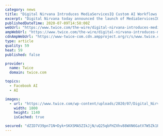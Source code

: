 ```yaml
---
category: news
title: "Digital Nirvana Introduces MediaServicesIQ Custom AI Workflows Portal"
excerpt: "Digital Nirvana today announced the launch of MediaServicesIQ™, a comprehensive suite of cloud-based microservices that leverage advanced AI and machine-learning (ML) capabilities to streamline media production,"
publishedDateTime: 2020-07-09T14:58:00Z
webUrl: "https://www.twice.com/the-wire/digital-nirvana-introduces-mediaservicesiq-custom-ai-workflows-portal"
ampWebUrl: "https://www.twice.com/the-wire/digital-nirvana-introduces-mediaservicesiq-custom-ai-workflows-portal?amp"
cdnAmpWebUrl: "https://www-twice-com.cdn.ampproject.org/c/s/www.twice.com/the-wire/digital-nirvana-introduces-mediaservicesiq-custom-ai-workflows-portal?amp"
type: article
quality: 59
heat: 59
published: false

provider:
  name: Twice
  domain: twice.com

topics:
  - Facebook AI
  - AI

images:
  - url: "https://www.twice.com/wp-content/uploads/2020/07/Digital_Nirvana-MediaServicesIQ.jpg"
    width: 1800
    height: 1140
    isCached: true

secured: "dZID7V39pn71N+Dyk+SKXSMA5ZIkJjN/uQ25qbFHZXhv88WXN6GatV7W5Zk1P6E4jAJCga5Da12/6UMYdzPbcxxF1S5Coj7e1GT+kMnSKXTb8mTr03fHXEYHFi7Pw3e8HpZFh2LOsDpLWYp5FmGBcshbb7BVz/iARaRKm5up52GXcvYvJvpcJZ46vHFHozs1dWxZcD78oE/eqxTZqyUas6h6myzmuwPXeS5jmQRxs9NiKvvZgWqDqTjvtYMUDO4I9fGyHVhsV8nNr5ZIKDD3mUsK1KuJS2uDZdkElCuNPpiXnJ+kULlJQ0M0tx6dbti4gA/Dkal6GFuroL6eLIR2hQ==;BRQROGjRayhIX0dWhCi23Q=="
---
```


